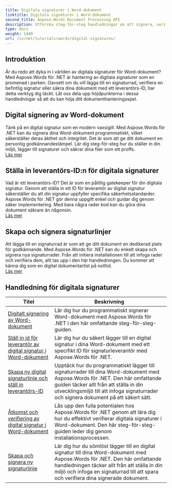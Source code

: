 ```yaml
---
title: Digitala signaturer i Word-dokument
linktitle: Digitala signaturer i Word-dokument
second_title: Aspose.Words Document Processing API
description: Utforska steg-för-steg handledningar om att signera, verifiera och hantera digitala signaturer i Word-dokument med Aspose.Words för .NET.
type: docs
weight: 1440
url: /sv/net/tutorials/words/digital-signatures/
---
```

## Introduktion

Är du redo att dyka in i världen av digitala signaturer för Word-dokument? Med Aspose.Words för .NET är hantering av digitala signaturer som en promenad i parken. Oavsett om du vill lägga till en signaturrad, verifiera en befintlig signatur eller säkra dina dokument med ett leverantörs-ID, har detta verktyg dig täckt. Låt oss dela upp höjdpunkterna i dessa handledningar så att du kan höja ditt dokumenthanteringsspel.

## Digital signering av Word-dokument  

Tänk på en digital signatur som en modern vaxsigill. Med Aspose.Words för .NET kan du signera dina Word-dokument programmatiskt, vilket säkerställer deras äkthet och integritet. Det är som att ge ditt dokument en personlig godkännandestämpel. Lär dig steg-för-steg hur du ställer in din miljö, lägger till signaturer och säkrar dina filer som ett proffs.  
[Läs mer](./digitally-signing-word-document/)  

## Ställa in leverantörs-ID:n för digitala signaturer  

Vad är ett leverantörs-ID? Det är som en pålitlig gatekeeper för din digitala signatur. Genom att ställa in ett ID för leverantör av digital signatur säkerställer du att din signatur uppfyller specifika säkerhetsstandarder. Aspose.Words för .NET gör denna uppgift enkel och guidar dig genom säker implementering. Med bara några rader kod kan du göra dina dokument säkrare än någonsin.  
[Läs mer](./set-digital-signature-provider-id/)  

## Skapa och signera signaturlinjer  

Att lägga till en signaturrad är som att ge ditt dokument en dedikerad plats för godkännande. Med Aspose.Words för .NET kan du enkelt skapa och signera nya signaturrader. Från att initiera installationen till att infoga rader och verifiera dem, allt tas upp i den här handledningen. Du kommer att känna dig som en digital dokumentartist på nolltid.  
[Läs mer](./create-and-sign-new-signature-line/)  

 ## Handledning för digitala signaturer
| Titel | Beskrivning |
| --- | --- |
| [Digitalt signering av Word-dokument](./digitally-signing-word-document/) | Lär dig hur du programmatiskt signerar Word-dokument med Aspose.Words för .NET i den här omfattande steg-för-steg-guiden. |
| [Ställ in id för leverantör av digital signatur i Word-dokument](./set-digital-signature-provider-id/) | Lär dig hur du säkert lägger till en digital signatur i dina Word-dokument med ett specifikt ID för signaturleverantör med Aspose.Words för .NET. |
| [Skapa ny digital signaturlinje och ställ in leverantörs-ID](./create-new-digital-signature-line-and-set-provider-id/) | Upptäck hur du programmatiskt lägger till signaturrader till dina Word-dokument med Aspose.Words för .NET. Den här omfattande guiden täcker allt från att ställa in din utvecklingsmiljö till att infoga signaturrader och signera dokument på ett säkert sätt. |
| [Åtkomst och verifiering av digital signatur i Word-dokument](./access-and-digital-signature-verification/) | Lås upp den fulla potentialen hos Aspose.Words för .NET genom att lära dig hur du effektivt verifierar digitala signaturer i Word-dokument. Den här steg-för-steg-guiden leder dig genom installationsprocessen. |
| [Skapa och signera ny signaturlinje](./create-and-sign-new-signature-line/) | Lär dig hur du sömlöst lägger till en digital signatur till dina Word-dokument med Aspose.Words för .NET. Den här omfattande handledningen täcker allt från att ställa in din miljö och infoga en signaturrad till att spara och verifiera dina signerade dokument. |